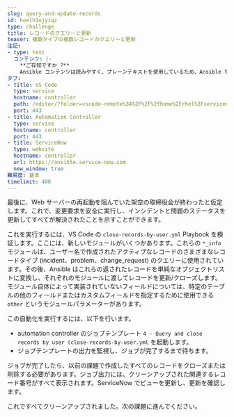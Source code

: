 ```yaml
---
slug: query-and-update-records
id: hoelh1ujyiqz
type: challenge
title: レコードのクエリーと更新
teaser: 複数タイプの複数レコードのクエリーと更新
注記:
- type: text
  コンテンツ: |-
    **ご存知ですか ?**
    Ansible コンテンツは読みやすく、プレーンテキストを使用しているため、Ansible を使用することでコードとしてのインフラストラクチャーを簡単に実現できます。
タブ:
- title: VS Code
  type: service
  hostname: controller
  path: /editor/?folder=vscode-remote%3A%2F%2F%2fhome%2Frhel%2Fservicenow_project
  port: 443
- title: Automation Controller
  type: service
  hostname: controller
  port: 443
- title: ServiceNow
  type: website
  hostname: controller
  url: https://ansible.service-now.com
  new_window: true
難易度: 基本
timelimit: 400
---
```

最後に、Web サーバーの再起動を阻んでいた架空の取締役会が終わったと仮定します。これで、変更要求を安全に実行し、インシデントと問題のステータスを更新してすべてが解決されたことを示すことができます。

これを実行するには、VS Code の `close-records-by-user.yml` Playbook を検証します。ここには、新しいモジュールがいくつかあります。これらの `*_info` モジュールは、ユーザー名で作成されたアクティブなレコードのさまざまなレコードタイプ (incident、problem、change_request) のクエリーに使用されています。その後、Ansible はこれらの返されたレコードを単純なオブジェクトリストに変換し、それぞれのモジュールに渡してレコードを更新/クローズします。モジュール自体によって実装されていないフィールドについては、特定のテーブルの他のフィールドまたはカスタムフィールドを指定するために使用できる `other` というモジュールパラメーターがあります。

この自動化を実行するには、以下を行います。
- automation controller のジョブテンプレート `4 - Query and close records by user (close-records-by-user.yml` を起動します。
- ジョブテンプレートの出力を監視し、ジョブが完了するまで待ちます。

ジョブが完了したら、以前の課題で作成したすべてのレコードをクローズまたは削除する必要があります。ジョブ出力には、クリーンアップされた関連するレコード番号がすべて表示されます。ServiceNow でビューを更新し、更新を確認します。

これですべてクリーンアップされました。次の課題に進んでください。